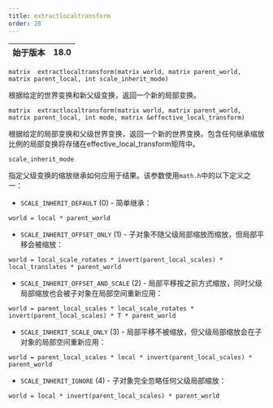 ```yaml
---
title: extractlocaltransform
order: 28
---
```

| 始于版本 | 18.0 |
| --- | --- |

`matrix  extractlocaltransform(matrix world, matrix parent_world, matrix parent_local, int scale_inherit_mode)`

根据给定的世界变换和新父级变换，返回一个新的局部变换。

`matrix  extractlocaltransform(matrix world, matrix parent_world, matrix parent_local, int mode, matrix &effective_local_transform)`

根据给定的局部变换和父级世界变换，返回一个新的世界变换。包含任何继承缩放比例的局部变换将存储在effective_local_transform矩阵中。

`scale_inherit_mode`

指定父级变换的缩放继承如何应用于结果。该参数使用`math.h`中的以下定义之一：

- `SCALE_INHERIT_DEFAULT` (0) - 简单继承：

```vex
world = local * parent_world

```

- `SCALE_INHERIT_OFFSET_ONLY` (1) - 子对象不随父级局部缩放而缩放，但局部平移会被缩放：

```vex
world = local_scale_rotates * invert(parent_local_scales) * local_translates * parent_world

```

- `SCALE_INHERIT_OFFSET_AND_SCALE` (2) - 局部平移按之前方式缩放，同时父级局部缩放也会被子对象在局部空间重新应用：

```vex
world = parent_local_scales * local_scale_rotates * invert(parent_local_scales) * T * parent_world

```

- `SCALE_INHERIT_SCALE_ONLY` (3) - 局部平移不被缩放，但父级局部缩放会在子对象的局部空间重新应用：

```vex
world = parent_local_scales * local * invert(parent_local_scales) * parent_world

```

- `SCALE_INHERIT_IGNORE` (4) - 子对象完全忽略任何父级局部缩放：

```vex
world = local * invert(parent_local_scales) * parent_world

```